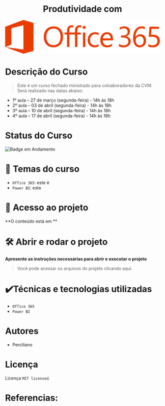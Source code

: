 <h1 align="center"> Produtividade com</h1>

![descrição da imagem](img/office-365-logo.jpg)

# Descrição do Curso
> Este é um curso fechado ministrado para coloaboradores da CVM. Será realizado nas datas abaixo: 
 
- 1º aula – 27 de março (segunda-feira) - 14h às 18h 
- 2º aula – 03 de abril (segunda-feira) - 14h às 18h
- 3º aula – 10 de abril (segunda-feira) - 14h às 18h
- 4º aula – 17 de abril (segunda-feira) - 14h às 18h 

# Status do Curso

![Badge em Andamento](https://img.shields.io/badge/status-em%20andamento-green)

# 🔨 Temas do curso

- `Office 365`: este é
- `Power BI`: este

# 📁 Acesso ao projeto

**O conteúdo está em **

# 🛠️ Abrir e rodar o projeto

**Apresente as instruções necessárias para abrir e executar o projeto**

> Você pode acessar os arquivos do projeto clicando aqui.

# ✔️Técnicas e tecnologias utilizadas
- `Office 365`
- `Power BI`

# Autores
- Perciliano

# Licença
Licença `MIT licensed`.

# Referencias:
